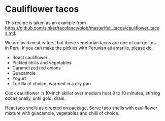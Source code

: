 

# Cauliflower tacos

This recipe is taken as an example from https://github.com/sinker/tacofancy/blob/master/full_tacos/cauliflower_tacos.md.

We are avid meat eaters, but these vegetarian tacos are one of our go-tos in
Peru. If you can make the pickles with Peruvian aji amarillo, please do.

- Roast cauliflower
- Pickled chilis and vegetables
- Caramelized red onions
- Guacamole
- Yogurt
- Tortilla of choice, warmed in a dry pan

Cook cauliflower in 10-inch skillet over medium heat 8 to 10 minutes, stirring occasionally, until gold; drain.

Heat taco shells as directed on package. Serve taco shells with cauliflower mixture with guacamole, vegetables and chilli of choice.
